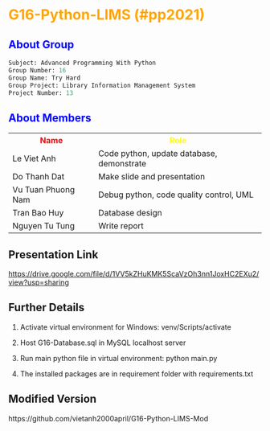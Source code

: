 # <span style="color:orange"> G16-Python-LIMS (#pp2021) </span>

## <span style="color:blue; font-weight:bold">About Group</span> 
```python
Subject: Advanced Programming With Python
Group Number: 16
Group Name: Try Hard
Group Project: Library Information Management System
Project Number: 13
```
## <span style="color:blue; font-weight:bold">About Members</span> 
<table>
  <tr>
    <th style="color:red; font-weight:bold"> Name </th>
  	<th style="color:yellow; font-weight:bold"> Role </th>
  </tr>

  <tr>
  	<td> Le Viet Anh </td>
  	<td> Code python, update database, demonstrate </td>
  </tr>
  
  <tr>
  	<td> Do Thanh Dat </td>
  	<td> Make slide and presentation </td>
  </tr>  

  <tr>
  	<td> Vu Tuan Phuong Nam </td>
  	<td> Debug python, code quality control, UML </td>
  </tr>

  <tr>
  	<td> Tran Bao Huy </td>
  	<td> Database design </td>
  </tr>
  
  <tr>
  	<td> Nguyen Tu Tung </td>
  	<td> Write report </td>
  </tr>  
</table>

## Presentation Link 
https://drive.google.com/file/d/1VV5kZHuKMK5ScaVzOh3nn1JoxHC2EXu2/view?usp=sharing

## Further Details

1. Activate virtual environment for Windows: venv/Scripts/activate

2. Host G16-Database.sql in MySQL localhost server

3. Run main python file in virtual environment: python main.py

4. The installed packages are in requirement folder with requirements.txt

## Modified Version
<p> https://github.com/vietanh2000april/G16-Python-LIMS-Mod </p>
